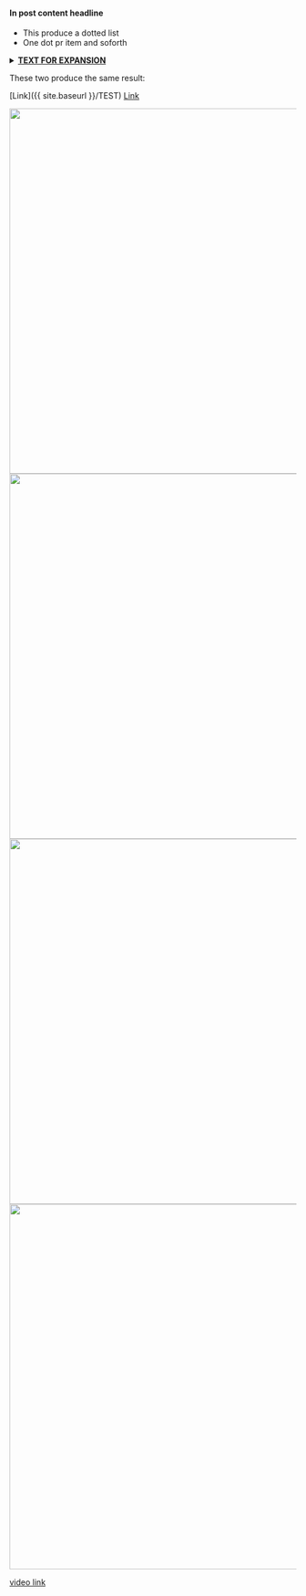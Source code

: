 <!-- Styling -->
#### In post content headline

* This produce a dotted list
* One dot pr item and soforth



<!-- Features -->
<!-- Expandable text area -->
<details>
<summary><b><u>TEXT FOR EXPANSION</u></b></summary>
	<div>
		CONTENT GOES HERE
	</div>
</details>


<!-- Pathing -->
These two produce the same result:

[Link]({{ site.baseurl }}/TEST)
[Link](../TEST)



<!-- Media links -->

<!-- Youtube video with thumbnail-->
<div class="video-thumbnail">
  <a href="https://youtu.be/zT0gNbwesM4">
	<img src="https://i.ytimg.com/vi/aowfiOAUJhY/sddefault.jpg" width="640"/>
	<div class="video-thumbnail-centered"><i class="fa-solid fa-play"></i></div>
  </a>
</div>



<!-- Image with zoom -->

<div class="image-thumbnail">
	<a href="{{site.baseurl}}/assets/images/PeltorWiring.png">
		<img src="{{site.baseurl}}/assets/images/PeltorWiring.png" width="640"/>
		<div class="image-thumbnail-centered"><i class="fa-solid fa-magnifying-glass"></i></div>
	</a>
</div>


<!-- Image with zoom -->

<div class="image-thumbnail">
	<a href="AAAAAAAAAAAAAAAAAA">
		<img src="AAAAAAAAAAAAA" width="640"/>
		<div class="image-thumbnail-centered"><i class="fa-solid fa-magnifying-glass"></i></div>
	</a>
</div>



<!-- Image with zoom no magnifying-glass -->

<div class="image-thumbnail">
	<a href="AAAAAAAAAAAAAAAAAA">
		<img src="AAAAAAAAAAAAA" width="640"/>
	</a>
</div>





<!-- Youtube link without thumbnail -->

[video link](https://youtu.be/aowfiOAUJhY)



